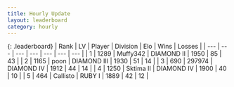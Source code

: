 ```yaml
---
title: Hourly Update
layout: leaderboard
category: hourly
---
```


{: .leaderboard}
| Rank | LV | Player | Division | Elo | Wins | Losses |
| --- | --- | --- | --- | --- | --- | --- |
| <span data-change="0">1</span> | 1289 | <span title="ID: 720567">Muffy342</span> | DIAMOND II | <span data-change="25">1950</span> | <span data-change="4">85</span> | <span data-change="1">43</span> |
| <span data-change="0">2</span> | 1165 | <span title="ID: 540690">poon</span> | DIAMOND III | <span data-change="20">1930</span> | <span data-change="1">51</span> | <span data-change="0">14</span> |
| <span data-change="1">3</span> | 690 | <span title="ID: 544038">297974</span> | DIAMOND IV | <span data-change="12">1912</span> | <span data-change="1">44</span> | <span data-change="0">14</span> |
| <span data-change="-1">4</span> | 1250 | <span title="ID: 402846">Sktima II</span> | DIAMOND IV | <span data-change="-1">1900</span> | <span data-change="0">40</span> | <span data-change="1">10</span> |
| <span data-change="1">5</span> | 464 | <span title="ID: 619928">Callisto</span> | RUBY I | <span data-change="0">1889</span> | <span data-change="0">42</span> | <span data-change="0">12</span> |
